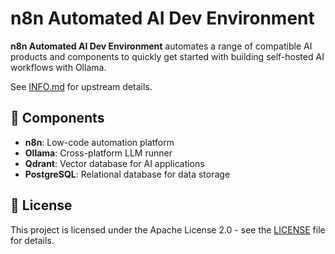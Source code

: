 # n8n Automated AI Dev Environment

**n8n Automated AI Dev Environment** automates a range of compatible AI products and components to quickly get started with building self-hosted AI workflows with Ollama.

See [INFO.md](INFO.md) for upstream details.


## 🧩 Components

- **n8n**: Low-code automation platform
- **Ollama**: Cross-platform LLM runner
- **Qdrant**: Vector database for AI applications
- **PostgreSQL**: Relational database for data storage

## 📜 License

This project is licensed under the Apache License 2.0 - see the
[LICENSE](LICENSE) file for details.
